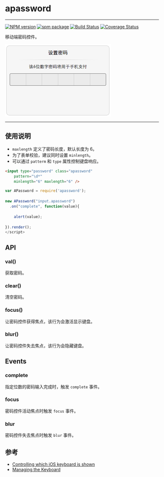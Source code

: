 # apassword

---

[![NPM version](https://badge.fury.io/js/apassword.png)](http://badge.fury.io/js/apassword)
[![spm package](http://spmjs.io/badge/apassword)](http://spmjs.io/package/apassword)
[![Build Status](https://secure.travis-ci.org/hotoo/apassword.png?branch=master)](https://travis-ci.org/hotoo/apassword)
[![Coverage Status](https://coveralls.io/repos/hotoo/apassword/badge.png?branch=master)](https://coveralls.io/r/hotoo/apassword)

移动端密码控件。

![snipshot](snipshot.png)

---

## 使用说明

* `maxlength` 定义了密码长度，默认长度为 6。
* 为了表单校验，建议同时设置 `minlength`。
* 可以通过 `patterm` 和 `type` 属性控制键盘响应。

```html
<input type="password" class="apassword"
    pattern="\d*"
    minlength="6" maxlength="6" />
```

```js
var APassword = require('apassword');

new APassword("input.apassword")
  .on("complete", function(value){

    alert(value);

}).render();
</script>
```

## API

### val()

获取密码。

### clear()

清空密码。

### focus()

让密码控件获得焦点，该行为会激活显示键盘。

### blur()

让密码控件失去焦点，该行为会隐藏键盘。


## Events

### complete

指定位数的密码输入完成时，触发 `complete` 事件。

### focus

密码控件活动焦点时触发 `focus` 事件。

### blur

密码控件失去焦点时触发 `blur` 事件。


## 参考

* [Controlling which iOS keyboard is shown](http://sja.co.uk/2012/1/4/controlling-which-ios-keyboard-is-shown)
* [Managing the Keyboard](https://developer.apple.com/library/ios/documentation/StringsTextFonts/Conceptual/TextAndWebiPhoneOS/KeyboardManagement/KeyboardManagement.html)

